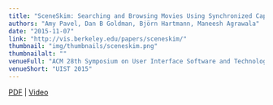 ```yaml
---
title: "SceneSkim: Searching and Browsing Movies Using Synchronized Captions, Scripts and Plot Summaries"
authors: "Amy Pavel, Dan B Goldman, Björn Hartmann, Maneesh Agrawala"
date: "2015-11-07"
link: "http://vis.berkeley.edu/papers/sceneskim/"
thumbnail: "img/thumbnails/sceneskim.png"
thumbnailalt: ""
venueFull: "ACM 28th Symposium on User Interface Software and Technology"
venueShort: "UIST 2015"
---
```


[PDF][1] | [Video][2]

[1]: http://vis.berkeley.edu/papers/sceneskim/sceneskim.pdf
[2]: https://youtu.be/umvD6TGwciE